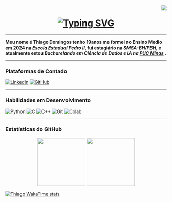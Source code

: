 <img align="right" src="https://visitor-badge.laobi.icu/badge?page_id=ThiagoVenturim.ThiagoVenturim" />

<h1 align="center">
  <a href="https://git.io/typing-svg">
    <img src="https://readme-typing-svg.herokuapp.com/?color=58A6FF&size=30&center=true&vCenter=true&width=1000&lines=Welcome+to+my+GitHub+Profile!;Ciência+de+Dados+%7C+IA+%7C+Tecnologia+%7C+Aprendizado+Contínuo" alt="Typing SVG" />
  </a>
</h1>

---

**Meu nome é Thiago Domingos tenho 19anos me formei no Ensino Medio em 2024 na _Escola Estadual Pedro II_, fui estagiário na _SMSA-BH/PBH_, e atualmente estou _Bacharelando em Ciência de Dados e IA na [PUC Minas](https://www.pucminas.br/)_ .**

---

### Plataformas de Contado
[![LinkedIn](https://img.shields.io/badge/LinkedIn-0077B5?style=for-the-badge&logo=linkedin&logoColor=white)](https://www.linkedin.com/in/thiago-domingos-939031287/)
[![GitHub](https://img.shields.io/badge/GitHub-100000?style=for-the-badge&logo=github&logoColor=white)](https://github.com/ThiagoVenturim)


---

###  Habilidades em Desenvolvimento
![Python](https://img.shields.io/badge/Python-14354C?style=for-the-badge&logo=python&logoColor=white)
![C](https://img.shields.io/badge/C-00599C?style=for-the-badge&logo=c&logoColor=white)
![C++](https://img.shields.io/badge/C%2B%2B-00599C?style=for-the-badge&logo=c%2B%2B&logoColor=white)
<img src="https://img.shields.io/badge/Git-F05032?style=for-the-badge&logo=git&logoColor=white" alt="Git"> </div>
![Colab](https://img.shields.io/badge/Google%20Colab-F9AB00?style=for-the-badge&logo=googlecolab&logoColor=white)


---


 ### Estatísticas do GitHub



<div align="center">
  <img height="150em" src="https://github-readme-stats.vercel.app/api?username=ThiagoVenturim&show_icons=true&theme=great-gatsby&include_all_commits=true&count_private=true" />
  <img height="150em" src="https://github-readme-stats.vercel.app/api/top-langs/?username=ThiagoVenturim&layout=compact&theme=great-gatsby" />
</div>


[![Thiago WakaTime stats](https://github-readme-stats.vercel.app/api/wakatime?username=ThiagoVenturim)](https://github.com/ThiagoVenturim)


